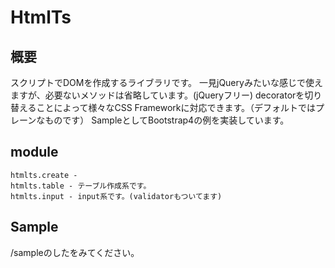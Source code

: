 # HtmlTs

## 概要

スクリプトでDOMを作成するライブラリです。
一見jQueryみたいな感じで使えますが、必要ないメソッドは省略しています。(jQueryフリー)
decoratorを切り替えることによって様々なCSS Frameworkに対応できます。（デフォルトではプレーンなものです）
SampleとしてBootstrap4の例を実装しています。

## module

    htmlts.create - 
    htmlts.table - テーブル作成系です。
    htmlts.input - input系です。(validatorもついてます)

## Sample

/sampleのしたをみてください。